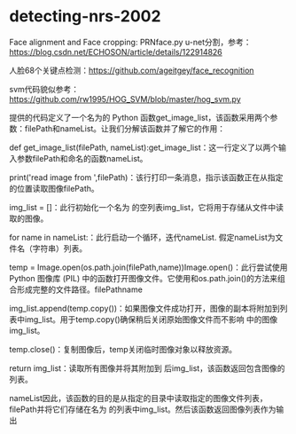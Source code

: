 # detecting-nrs-2002

Face alignment and Face cropping: PRNface.py
u-net分割，参考：https://blog.csdn.net/ECHOSON/article/details/122914826

人脸68个关键点检测：https://github.com/ageitgey/face_recognition

svm代码貌似参考：https://github.com/rw1995/HOG_SVM/blob/master/hog_svm.py



提供的代码定义了一个名为的 Python 函数get_image_list，该函数采用两个参数：filePath和nameList。让我们分解该函数并了解它的作用：

def get_image_list(filePath, nameList):get_image_list：这一行定义了以两个输入参数filePath和命名的函数nameList。

print('read image from ',filePath)：该行打印一条消息，指示该函数正在从指定的位置读取图像filePath。

img_list = []：此行初始化一个名为 的空列表img_list，它将用于存储从文件中读取的图像。

for name in nameList:：此行启动一个循环，迭代nameList. 假定nameList为文件名（字符串）列表。

temp = Image.open(os.path.join(filePath,name))Image.open()：此行尝试使用Python 图像库 (PIL) 中的函数打开图像文件。它使用和os.path.join()的方法来组合形成完整的文件路径。filePathname

img_list.append(temp.copy())：如果图像文件成功打开，图像的副本将附加到列表中img_list。用于temp.copy()确保稍后关闭原始图像文件而不影响 中的图像img_list。

temp.close()：复制图像后，temp关闭临时图像对象以释放资源。

return img_list：读取所有图像并将其附加到 后img_list，该函数返回包含图像的列表。

nameList因此，该函数的目的是从指定的目录中读取指定的图像文件列表，filePath并将它们存储在名为 的列表中img_list。然后该函数返回图像列表作为输出
